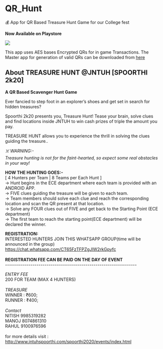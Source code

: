 # QR_Hunt
💰 App for QR Based Treasure Hunt Game for our College fest <br>

**Now Available on Playstore**

[![](https://github.com/NitishGadangi/Freemium-App/blob/master/google_play_store.png?raw=true)](https://play.google.com/store/apps/details?id=com.nitish.qrhunt)

This app uses AES bases Encrypted QRs for in game Transactions. The Master app for generation of valid QRs can be downloaded from [here](https://github.com/NitishGadangi/QR_Hunt-Master) <br>

## About TREASURE HUNT @JNTUH [SPOORTHI 2k20]
**A QR Based Scavenger Hunt Game** <br>

Ever fancied to step foot in an explorer’s shoes and get set in search for hidden treasures? <br>

Spoorthi 2k20 presents you, Treasure Hunt! Tease your brain, solve clues and find locations inside JNTUH to win cash prizes of triple the amount you pay. <br>

TREASURE HUNT allows you to experience the thrill in solving the clues guiding the treasure.. <br>

*☠️ WARNING:-* <br>
*Treasure hunting is not for the faint-hearted, so expect some real obstacles in your way!* <br>
 
**HOW THE HUNTING GOES:-** <br> 
[ 4 Hunters per Team | 8 Teams per Each Hunt ] <br>
-> Hunt begins in the ECE department where each team is provided with an ANDROID APP. <br>
-> FIVE clues guiding the treasure will be given to each team. <br>
-> Team members should solve each clue and reach the corresponding location and scan the QR present at that location. <br>
-> Solve any FOUR clues out of FIVE and get back to the Starting Point (ECE department) <br>
-> The first team to reach the starting point(ECE department) will be declared the winner. <br>

**REGISTRATION:** <br>
INTERESTED HUNTERS JOIN THIS WHATSAPP GROUP(time will be announced in the group) <br>
https://chat.whatsapp.com/CT65FzTFPZgJlW2rkGpyfc <br>
<br>
**REGISTRATION FEE CAN BE PAID ON THE DAY OF EVENT**
<br>
               -------------------------------------------------------------------

*ENTRY FEE* <br>
200 FOR TEAM (MAX 4 HUNTERS)<br>
<br>
*TREASURE* <br>
WINNER : ₹600; <br>
RUNNER : ₹400; <br>
<br>
*Contact* <br>
NITISH 9985319282 <br>
MANOJ 8074861310 <br>
RAHUL 9100976596 <br>
<br>
for more details visit : http://www.jntuhspoorthi.com/spoorthi2020/events/index.html
